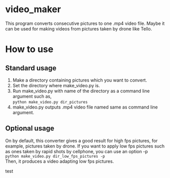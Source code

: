 # video_maker
This program converts consecutive pictures to one .mp4 video file.
Maybe it can be used for making videos from pictures taken by drone like Tello.

# How to use
## Standard usage
1. Make a directory containing pictures which you want to convert.
1. Set the directory where make_video.py is.
1. Run make_video.py with name of the directory as a command line argument such as,  
`python make_video.py dir_pictures`
1. make_video.py outputs .mp4 video file named same as command line argument.

## Optional usage
On by default, this converter gives a good result for high fps pictures, for example, pictures taken by drone.
If you want to apply low fps pictures such as ones taken by rapid shots by cellphone, you can use an option -p  
`python make_video.py dir_low_fps_pictures -p`  
Then, it produces a video adapting  low fps pictures.

test